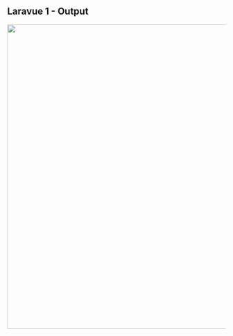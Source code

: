 ## Laravue 1 - Output

<p align="center">
  <img src="https://user-images.githubusercontent.com/31826805/73592409-ace83c80-452c-11ea-8265-d97a40af07c6.png" width="700" />
</p>
